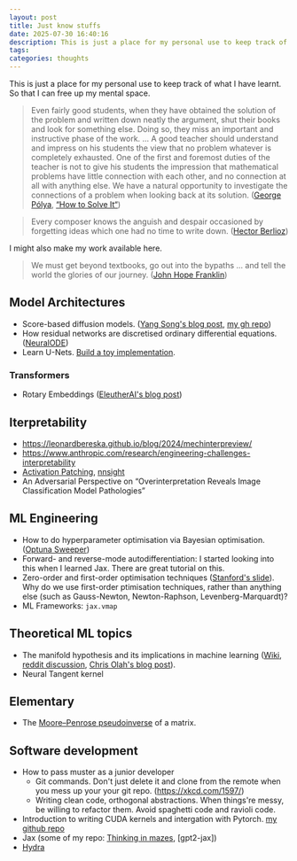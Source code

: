 ```yaml
---
layout: post
title: Just know stuffs
date: 2025-07-30 16:40:16
description: This is just a place for my personal use to keep track of what I have learnt. So that I can free up my mental space.
tags:
categories: thoughts
---
```


This is just a place for my personal use to keep track of what I have learnt. So that I can free up my mental space.

> Even fairly good students, when they have obtained the solution of the problem and written down neatly the argument, shut their books and look for something else. Doing so, they miss an important and instructive phase of the work. ... A good teacher should understand and impress on his students the view that no problem whatever is completely exhausted. One of the first and foremost duties of the teacher is not to give his students the impression that mathematical problems have little connection with each other, and no connection at all with anything else. We have a natural opportunity to investigate the connections of a problem when looking back at its solution. ([George Pólya](https://en.wikipedia.org/wiki/George_P%C3%B3lya), [“How to Solve It“](https://en.wikipedia.org/wiki/How_to_Solve_It))

> Every composer knows the anguish and despair occasioned by forgetting ideas which one had no time to write down. ([Hector Berlioz](https://en.wikipedia.org/wiki/Hector_Berlioz))

I might also make my work available here.

> We must get beyond textbooks, go out into the bypaths ... and tell the world the glories of our journey. ([John Hope Franklin](https://en.wikipedia.org/wiki/John_Hope_Franklin))

<!-- > What is worth knowing? What is worth learning? -->

## Model Architectures

- Score-based diffusion models. ([Yang Song's blog post](https://yang-song.net/blog/2021/score/), [my gh repo](https://github.com/NNHieu/OODGen_score_flow))
- How residual networks are discretised ordinary differential equations. ([NeuralODE](https://implicit-layers-tutorial.org/))
- Learn U-Nets. [Build a toy implementation](https://github.com/NNHieu/INT3405_TGSSalt).

### Transformers

- Rotary Embeddings ([EleutherAI's blog post](https://blog.eleuther.ai/rotary-embeddings/?fbclid=IwY2xjawHPi2hleHRuA2FlbQIxMQABHQSL_ydF9TfFw8DmRc-1UkyElaq84q7WQIYkJYDVhMLbhkdH219uc1fz8Q_aem_oDD33a-KzrFW7e5bt0uIrw))

## Iterpretability

- https://leonardbereska.github.io/blog/2024/mechinterpreview/
- https://www.anthropic.com/research/engineering-challenges-interpretability
- [Activation Patching](), [nnsight](https://nnsight.net/)
- An Adversarial Perspective on “Overinterpretation Reveals Image Classification Model Pathologies”

## ML Engineering

- How to do hyperparameter optimisation via Bayesian optimisation. ([Optuna Sweeper](https://hydra.cc/docs/plugins/optuna_sweeper/))
- Forward- and reverse-mode autodifferentiation: I started looking into this when I learned Jax. There are great tutorial on this.
- Zero-order and first-order optimisation techniques ([Stanford's slide](https://web.stanford.edu/class/msande311/lecture09.pdf)). Why do we use first-order ptimisation techniques, rather than anything else (such as Gauss-Newton, Newton-Raphson, Levenberg-Marquardt)?
- ML Frameworks: `jax.vmap`

## Theoretical ML topics

- The manifold hypothesis and its implications in machine learning ([Wiki](https://en.wikipedia.org/wiki/Manifold_hypothesis), [reddit discussion](https://www.reddit.com/r/MachineLearning/comments/mzjshl/d_who_first_advanced_the_manifold_hypothesis_to/), [Chris Olah's blog post](https://colah.github.io/posts/2014-03-NN-Manifolds-Topology/)).
- Neural Tangent kernel

## Elementary

- The [Moore–Penrose pseudoinverse](https://en.m.wikipedia.org/wiki/Moore%E2%80%93Penrose_inverse) of a matrix.

## Software development

- How to pass muster as a junior developer
  - Git commands. Don't just delete it and clone from the remote when you mess up your your git repo. (https://xkcd.com/1597/)
  - Writing clean code, orthogonal abstractions. When things're messy, be willing to refactor them. Avoid spaghetti code and ravioli code.
- Introduction to writing CUDA kernels and intergation with Pytorch. [my github repo](https://github.com/NNHieu/Fast-Attention-Cuda)
- Jax (some of my repo: [Thinking in mazes](https://github.com/NNHieu/Thinking_Mazes_Jax), [gpt2-jax])
- [Hydra](https://hydra.cc/docs/intro/)
